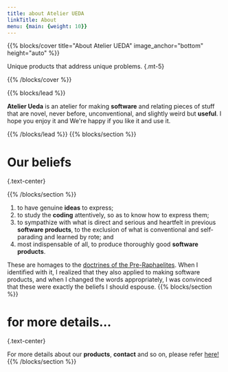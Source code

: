 ```yaml
---
title: about Atelier UEDA
linkTitle: About
menu: {main: {weight: 10}}
---
```


{{% blocks/cover title="About Atelier UEDA" image_anchor="bottom" height="auto" %}}

Unique products that address unique problems.
{.mt-5}

{{% /blocks/cover %}}

{{% blocks/lead %}}

<b>Atelier Ueda</b> is an atelier for making <b>software</b> and relating pieces of stuff that are novel, never before, unconventional, and slightly weird but <b>useful</b>. I hope you enjoy it and We're happy if you like it and use it.

{{% /blocks/lead %}}
{{% blocks/section %}}

# Our beliefs
{.text-center}

{{% /blocks/section %}}
1. to have genuine <b>ideas</b> to express;
2. to study the <b>coding</b> attentively, so as to know how to express them;
3. to sympathize with what is direct and serious and heartfelt in previous <b>software products</b>, to the exclusion of what is conventional and self-parading and learned by rote; and
4. most indispensable of all, to produce thoroughly good <b>software products</b>.

These are homages to the [doctrines of the Pre-Raphaelites](https://en.wikipedia.org/wiki/Pre-Raphaelite_Brotherhood#Early_doctrines). When I identified with it, I realized that they also applied to making software products, and when I changed the words appropriately, I was convinced that these were exactly the beliefs I should espouse.
{{% blocks/section %}}

# for more details…
{.text-center}

For more details about our <b>products</b>, <b>contact</b> and so on, please refer [here!](https://atelierueda.uedasoft.com/)
{{% /blocks/section %}}